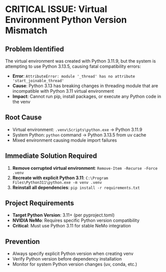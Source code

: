 # CRITICAL ISSUE: Virtual Environment Python Version Mismatch

## Problem Identified
The virtual environment was created with Python 3.11.9, but the system is attempting to use Python 3.13.5, causing fatal compatibility errors:

- **Error**: `AttributeError: module '_thread' has no attribute 'start_joinable_thread'`
- **Cause**: Python 3.13 has breaking changes in threading module that are incompatible with Python 3.11 virtual environment
- **Impact**: Cannot run pip, install packages, or execute any Python code in the venv

## Root Cause
- Virtual environment: `.venv\Scripts\python.exe` → Python 3.11.9
- System Python: `python` command → Python 3.13.5 from uv cache
- Mixed environment causing module import failures

## Immediate Solution Required
1. **Remove corrupted virtual environment**: `Remove-Item -Recurse -Force .venv`
2. **Recreate with explicit Python 3.11**: `C:\Program Files\Python311\python.exe -m venv .venv`
3. **Reinstall all dependencies**: `pip install -r requirements.txt`

## Project Requirements
- **Target Python Version**: 3.11+ (per pyproject.toml)
- **NVIDIA NeMo**: Requires specific Python version compatibility
- **Critical**: Must use Python 3.11 for stable NeMo integration

## Prevention
- Always specify explicit Python version when creating venv
- Verify Python version before dependency installation
- Monitor for system Python version changes (uv, conda, etc.)